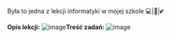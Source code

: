Była to jedna z lekcji informatyki w mojej szkole 💻|🐍|💕

**Opis lekcji:**
![image](https://user-images.githubusercontent.com/65869511/130832057-41f3b322-ade5-45bd-bad9-a085ad17a603.png)**Treść zadań:**
![image](https://user-images.githubusercontent.com/65869511/130832127-59d0cb50-58c5-40ba-99d8-43f2c93d2b9e.png)
